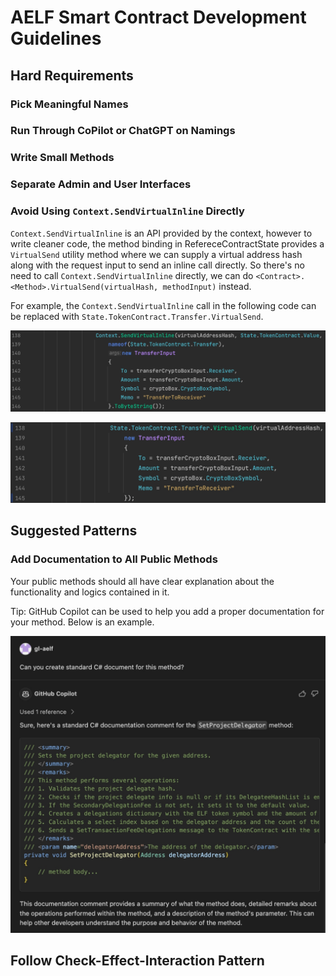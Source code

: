 # AELF Smart Contract Development Guidelines

## Hard Requirements

### Pick Meaningful Names

### Run Through CoPilot or ChatGPT on Namings

### Write Small Methods

### Separate Admin and User Interfaces

### Avoid Using `Context.SendVirtualInline` Directly

`Context.SendVirtualInline` is an API provided by the context, however to write cleaner code, the method binding in RefereceContractState provides a `VirtualSend` utility method where we can supply a virtual address hash along with the request input to send an inline call directly. So there's no need to call `Context.SendVirtualInline` directly, we can do `<Contract>.<Method>.VirtualSend(virtualHash, methodInput)` instead.

For example, the `Context.SendVirtualInline` call in the following code can be replaced with `State.TokenContract.Transfer.VirtualSend`.

![Anti-Pattern](./assets/use-send-virtual-line-anti-pattern.jpg)


![Canonical Way of Method Call with Virtual Address](./assets/use-send-virtual-line-good-pattern.jpg)

## Suggested Patterns
### Add Documentation to All Public Methods
Your public methods should all have clear explanation about the functionality and logics contained in it.

Tip: GitHub Copilot can be used to help you add a proper documentation for your method. Below is an example.

![](./assets/use-copilot-to-help-prepare-method-documentation.jpg)

## Follow Check-Effect-Interaction Pattern
